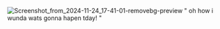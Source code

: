 ![Screenshot_from_2024-11-24_17-41-01-removebg-preview](https://github.com/user-attachments/assets/07e7fafd-336c-4fbe-b986-0433af2f732c)   " oh how i wunda wats gonna hapen tday! "
